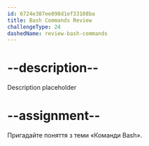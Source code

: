 ```yaml
---
id: 6724e387ee098d1ef33108ba
title: Bash Commands Review
challengeType: 24
dashedName: review-bash-commands
---
```


# --description--

Description placeholder

# --assignment--

Пригадайте поняття з теми «Команди Bash».
